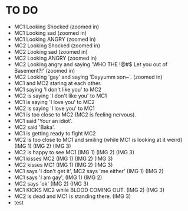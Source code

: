 # TO DO
* MC1 Looking Shocked (zoomed in)
* MC1 Looking sad (zoomed in)
* MC1 Looking ANGRY (zoomed in)
* MC2 Looking Shocked (zoomed in)
* MC2 Looking sad (zoomed in)
* MC2 Looking ANGRY (zoomed in)
* MC2 Looking angry and saying 'WHO THE !@#$ Let you out of Basement?!' (zoomed in)
* MC2 Looking 'gay' and saying 'Dayyumm son~'. (zoomed in)
* MC1 and MC2 staring at each other.
* MC1 saying 'I don't like you' to MC2
* MC2 is saying 'I don't like you' to MC1
* MC1 is saying 'I love you' to MC2
* MC2 is saying 'I love you' to MC1
* MC1 is too close to MC2 (MC2 is feeling nervous).
* MC1 said 'Your an idiot'.
* MC2 said 'Baka'.
* MC1 is getting ready to fight MC2
* MC2 is too close to MC1 and smiling (while MC1 is looking at it weird) (IMG 1) (IMG 2) (IMG 3)
* MC2 is happy to see MC1 (IMG 1) (IMG 2) (IMG 3)
* MC1 kisses MC2 (IMG 1) (IMG 2) (IMG 3)
* MC2 kisses MC1 (IMG 1) (IMG 2) (IMG 3)
* MC1 says 'I don't get it', MC2 says 'me either' (IMG 1) (IMG 2)
* MC1 says 'I am gay', (IMG 1) (IMG 2)
* MC2 says 'ok' (IMG 2) (IMG 3)
* MC1 KICKS MC2 while BLOOD COMING OUT. (IMG 2) (IMG 3)
* MC2 is dead and MC1 is standing there. (IMG 3)
* test
